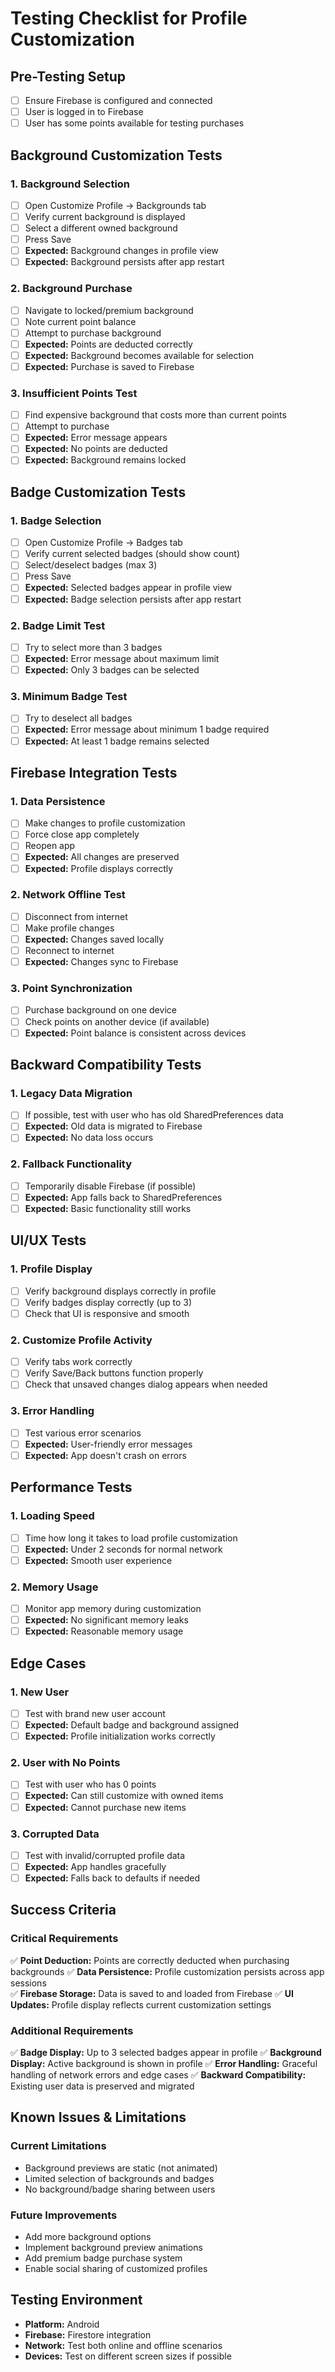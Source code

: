 # Testing Checklist for Profile Customization

## Pre-Testing Setup
- [ ] Ensure Firebase is configured and connected
- [ ] User is logged in to Firebase
- [ ] User has some points available for testing purchases

## Background Customization Tests

### 1. Background Selection
- [ ] Open Customize Profile → Backgrounds tab
- [ ] Verify current background is displayed
- [ ] Select a different owned background
- [ ] Press Save
- [ ] **Expected:** Background changes in profile view
- [ ] **Expected:** Background persists after app restart

### 2. Background Purchase
- [ ] Navigate to locked/premium background
- [ ] Note current point balance
- [ ] Attempt to purchase background
- [ ] **Expected:** Points are deducted correctly
- [ ] **Expected:** Background becomes available for selection
- [ ] **Expected:** Purchase is saved to Firebase

### 3. Insufficient Points Test
- [ ] Find expensive background that costs more than current points
- [ ] Attempt to purchase
- [ ] **Expected:** Error message appears
- [ ] **Expected:** No points are deducted
- [ ] **Expected:** Background remains locked

## Badge Customization Tests

### 1. Badge Selection
- [ ] Open Customize Profile → Badges tab
- [ ] Verify current selected badges (should show count)
- [ ] Select/deselect badges (max 3)
- [ ] Press Save
- [ ] **Expected:** Selected badges appear in profile view
- [ ] **Expected:** Badge selection persists after app restart

### 2. Badge Limit Test
- [ ] Try to select more than 3 badges
- [ ] **Expected:** Error message about maximum limit
- [ ] **Expected:** Only 3 badges can be selected

### 3. Minimum Badge Test
- [ ] Try to deselect all badges
- [ ] **Expected:** Error message about minimum 1 badge required
- [ ] **Expected:** At least 1 badge remains selected

## Firebase Integration Tests

### 1. Data Persistence
- [ ] Make changes to profile customization
- [ ] Force close app completely
- [ ] Reopen app
- [ ] **Expected:** All changes are preserved
- [ ] **Expected:** Profile displays correctly

### 2. Network Offline Test
- [ ] Disconnect from internet
- [ ] Make profile changes
- [ ] **Expected:** Changes saved locally
- [ ] Reconnect to internet
- [ ] **Expected:** Changes sync to Firebase

### 3. Point Synchronization
- [ ] Purchase background on one device
- [ ] Check points on another device (if available)
- [ ] **Expected:** Point balance is consistent across devices

## Backward Compatibility Tests

### 1. Legacy Data Migration
- [ ] If possible, test with user who has old SharedPreferences data
- [ ] **Expected:** Old data is migrated to Firebase
- [ ] **Expected:** No data loss occurs

### 2. Fallback Functionality
- [ ] Temporarily disable Firebase (if possible)
- [ ] **Expected:** App falls back to SharedPreferences
- [ ] **Expected:** Basic functionality still works

## UI/UX Tests

### 1. Profile Display
- [ ] Verify background displays correctly in profile
- [ ] Verify badges display correctly (up to 3)
- [ ] Check that UI is responsive and smooth

### 2. Customize Profile Activity
- [ ] Verify tabs work correctly
- [ ] Verify Save/Back buttons function properly
- [ ] Check that unsaved changes dialog appears when needed

### 3. Error Handling
- [ ] Test various error scenarios
- [ ] **Expected:** User-friendly error messages
- [ ] **Expected:** App doesn't crash on errors

## Performance Tests

### 1. Loading Speed
- [ ] Time how long it takes to load profile customization
- [ ] **Expected:** Under 2 seconds for normal network
- [ ] **Expected:** Smooth user experience

### 2. Memory Usage
- [ ] Monitor app memory during customization
- [ ] **Expected:** No significant memory leaks
- [ ] **Expected:** Reasonable memory usage

## Edge Cases

### 1. New User
- [ ] Test with brand new user account
- [ ] **Expected:** Default badge and background assigned
- [ ] **Expected:** Profile initialization works correctly

### 2. User with No Points
- [ ] Test with user who has 0 points
- [ ] **Expected:** Can still customize with owned items
- [ ] **Expected:** Cannot purchase new items

### 3. Corrupted Data
- [ ] Test with invalid/corrupted profile data
- [ ] **Expected:** App handles gracefully
- [ ] **Expected:** Falls back to defaults if needed

## Success Criteria

### Critical Requirements
✅ **Point Deduction:** Points are correctly deducted when purchasing backgrounds
✅ **Data Persistence:** Profile customization persists across app sessions  
✅ **Firebase Storage:** Data is saved to and loaded from Firebase
✅ **UI Updates:** Profile display reflects current customization settings

### Additional Requirements
✅ **Badge Display:** Up to 3 selected badges appear in profile
✅ **Background Display:** Active background is shown in profile
✅ **Error Handling:** Graceful handling of network errors and edge cases
✅ **Backward Compatibility:** Existing user data is preserved and migrated

## Known Issues & Limitations

### Current Limitations
- Background previews are static (not animated)
- Limited selection of backgrounds and badges
- No background/badge sharing between users

### Future Improvements
- Add more background options
- Implement background preview animations
- Add premium badge purchase system
- Enable social sharing of customized profiles

## Testing Environment
- **Platform:** Android
- **Firebase:** Firestore integration
- **Network:** Test both online and offline scenarios
- **Devices:** Test on different screen sizes if possible
